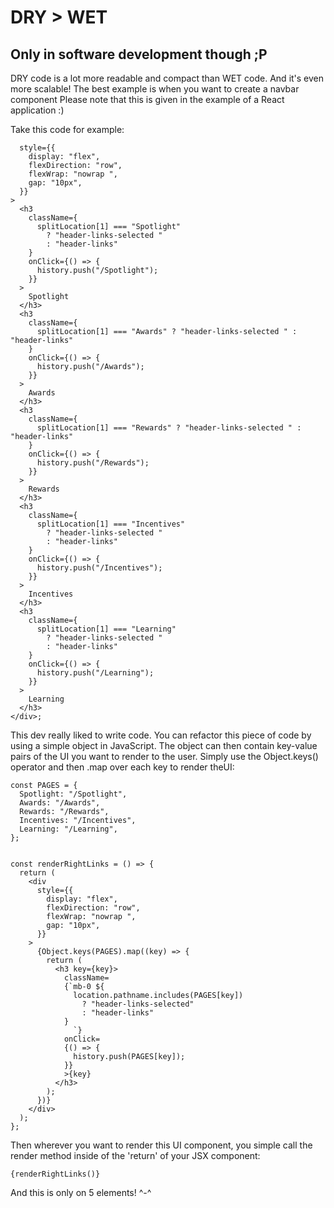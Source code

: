 # DRY > WET
## Only in software development though ;P

DRY code is a lot more readable and compact than WET code. And it's even more scalable! The best example is when you want to create a navbar component
Please note that this is given in the example of a React application :)

Take this code for example:

```<div
  style={{
    display: "flex",
    flexDirection: "row",
    flexWrap: "nowrap ",
    gap: "10px",
  }}
>
  <h3
    className={
      splitLocation[1] === "Spotlight"
        ? "header-links-selected "
        : "header-links"
    }
    onClick={() => {
      history.push("/Spotlight");
    }}
  >
    Spotlight
  </h3>
  <h3
    className={
      splitLocation[1] === "Awards" ? "header-links-selected " : "header-links"
    }
    onClick={() => {
      history.push("/Awards");
    }}
  >
    Awards
  </h3>
  <h3
    className={
      splitLocation[1] === "Rewards" ? "header-links-selected " : "header-links"
    }
    onClick={() => {
      history.push("/Rewards");
    }}
  >
    Rewards
  </h3>
  <h3
    className={
      splitLocation[1] === "Incentives"
        ? "header-links-selected "
        : "header-links"
    }
    onClick={() => {
      history.push("/Incentives");
    }}
  >
    Incentives
  </h3>
  <h3
    className={
      splitLocation[1] === "Learning"
        ? "header-links-selected "
        : "header-links"
    }
    onClick={() => {
      history.push("/Learning");
    }}
  >
    Learning
  </h3>
</div>;
```

This dev really liked to write code. You can refactor this piece of code by using a simple object in JavaScript. The object can then contain key-value pairs of the UI you want to render to the user. Simply use the Object.keys() operator and then .map over each key to render theUI:
```
const PAGES = {
  Spotlight: "/Spotlight",
  Awards: "/Awards",
  Rewards: "/Rewards",
  Incentives: "/Incentives",
  Learning: "/Learning",
};


const renderRightLinks = () => {
  return (
    <div
      style={{
        display: "flex",
        flexDirection: "row",
        flexWrap: "nowrap ",
        gap: "10px",
      }}
    >
      {Object.keys(PAGES).map((key) => {
        return (
          <h3 key={key}>
            className=
            {`mb-0 ${
              location.pathname.includes(PAGES[key])
                ? "header-links-selected"
                : "header-links"
            }
              `}
            onClick=
            {() => {
              history.push(PAGES[key]);
            }}
            >{key}
          </h3>
        );
      })}
    </div>
  );
};
```
Then wherever you want to render this UI component, you simple call the render method inside of the 'return' of your JSX component:
```
{renderRightLinks()}
```
And this is only on 5 elements! ^-^
